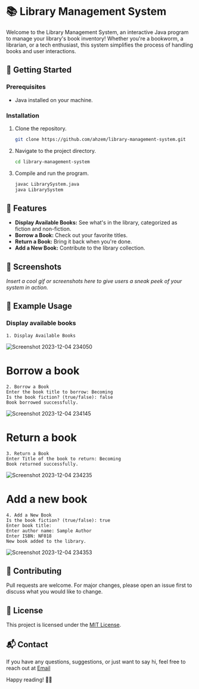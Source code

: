 # 📚 Library Management System

Welcome to the Library Management System, an interactive Java program to manage your library's book inventory! Whether you're a bookworm, a librarian, or a tech enthusiast, this system simplifies the process of handling books and user interactions.

## 🚀 Getting Started

### Prerequisites

- Java installed on your machine.

### Installation

1. Clone the repository.
   ```bash
   git clone https://github.com/ahzem/library-management-system.git
   ```

2. Navigate to the project directory.
   ```bash
   cd library-management-system
   ```

3. Compile and run the program.
   ```bash
   javac LibrarySystem.java
   java LibrarySystem
   ```

## 📖 Features

- **Display Available Books:** See what's in the library, categorized as fiction and non-fiction.
- **Borrow a Book:** Check out your favorite titles.
- **Return a Book:** Bring it back when you're done.
- **Add a New Book:** Contribute to the library collection.

## 📸 Screenshots

*Insert a cool gif or screenshots here to give users a sneak peek of your system in action.*

## 🌟 Example Usage

### Display available books
```
1. Display Available Books
```
![Screenshot 2023-12-04 234050](https://github.com/Ahzem/Library-Management-System/assets/123859613/ffff0813-27fb-400e-abd1-5a5200e1d54a)

# Borrow a book
```
2. Borrow a Book
Enter the book title to borrow: Becoming
Is the book fiction? (true/false): false
Book borrowed successfully.
```
![Screenshot 2023-12-04 234145](https://github.com/Ahzem/Library-Management-System/assets/123859613/882ff7f8-2b0f-4d87-8b45-371fcbd4fdcf)

# Return a book
```
3. Return a Book
Enter Title of the book to return: Becoming
Book returned successfully.
```
![Screenshot 2023-12-04 234235](https://github.com/Ahzem/Library-Management-System/assets/123859613/a806c608-7cc8-432d-a993-a0645314f743)

# Add a new book
```
4. Add a New Book
Is the book fiction? (true/false): true
Enter book title: 
Enter author name: Sample Author
Enter ISBN: NF018
New book added to the library.
```
![Screenshot 2023-12-04 234353](https://github.com/Ahzem/Library-Management-System/assets/123859613/487e023e-9962-40ff-9fc3-d1dc3ede45b4)

## 🤝 Contributing

Pull requests are welcome. For major changes, please open an issue first to discuss what you would like to change.

## 📝 License

This project is licensed under the [MIT License](LICENSE).

## 📬 Contact

If you have any questions, suggestions, or just want to say hi, feel free to reach out at [Email](muhammadhahzem1422@gmail.com)

Happy reading! 📖✨
